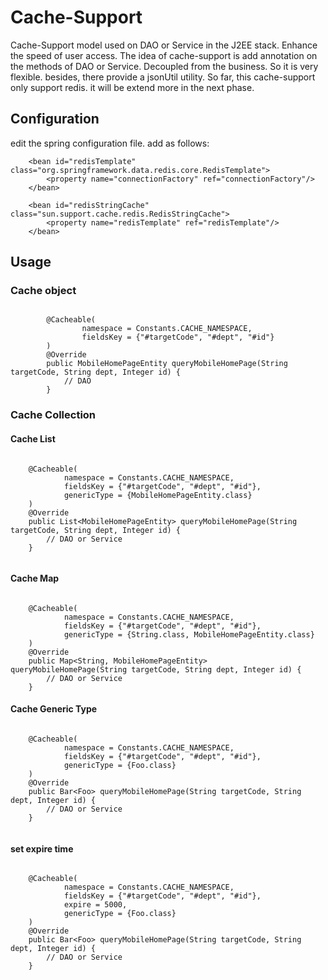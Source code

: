# Cache-Support
Cache-Support model used on DAO or Service in the J2EE stack. Enhance the speed of user access.
The idea of cache-support is add annotation on the methods of DAO or Service. Decoupled from the business. 
So it is very flexible. besides, there provide a jsonUtil utility. 
So far, this cache-support only support redis. it will be extend more in the next phase.

## Configuration
edit the spring configuration file. add as follows:

```
    <bean id="redisTemplate" class="org.springframework.data.redis.core.RedisTemplate">
        <property name="connectionFactory" ref="connectionFactory"/>
    </bean>

    <bean id="redisStringCache" class="sun.support.cache.redis.RedisStringCache">
        <property name="redisTemplate" ref="redisTemplate"/>
    </bean>
```

## Usage
### Cache object
```
        
        @Cacheable(
                namespace = Constants.CACHE_NAMESPACE,
                fieldsKey = {"#targetCode", "#dept", "#id"}
        )
        @Override
        public MobileHomePageEntity queryMobileHomePage(String targetCode, String dept, Integer id) {
            // DAO 
        }

```

### Cache Collection
#### Cache List
```
    
    @Cacheable(
            namespace = Constants.CACHE_NAMESPACE,
            fieldsKey = {"#targetCode", "#dept", "#id"},
            genericType = {MobileHomePageEntity.class}
    )
    @Override
    public List<MobileHomePageEntity> queryMobileHomePage(String targetCode, String dept, Integer id) {
        // DAO or Service
    }


```
#### Cache Map
```
    
    @Cacheable(
            namespace = Constants.CACHE_NAMESPACE,
            fieldsKey = {"#targetCode", "#dept", "#id"},
            genericType = {String.class, MobileHomePageEntity.class}
    )
    @Override
    public Map<String, MobileHomePageEntity> queryMobileHomePage(String targetCode, String dept, Integer id) {
        // DAO or Service
    }

```
#### Cache Generic Type
```
    
    @Cacheable(
            namespace = Constants.CACHE_NAMESPACE,
            fieldsKey = {"#targetCode", "#dept", "#id"},
            genericType = {Foo.class}
    )
    @Override
    public Bar<Foo> queryMobileHomePage(String targetCode, String dept, Integer id) {
        // DAO or Service
    }
    
```
#### set expire time

```
    
    @Cacheable(
            namespace = Constants.CACHE_NAMESPACE,
            fieldsKey = {"#targetCode", "#dept", "#id"},
            expire = 5000,
            genericType = {Foo.class}
    )
    @Override
    public Bar<Foo> queryMobileHomePage(String targetCode, String dept, Integer id) {
        // DAO or Service
    }
    
```

